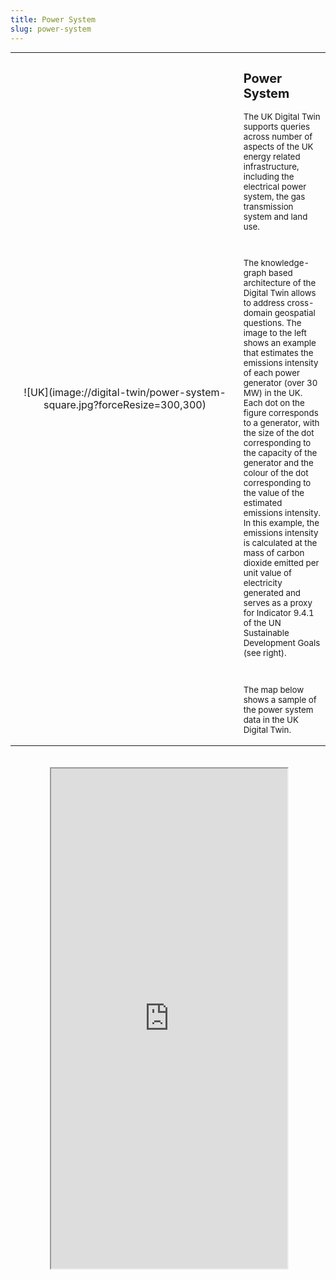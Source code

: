 ```yaml
---
title: Power System
slug: power-system
---
```


<table class="three-quarter-width" style="margin: auto;">
	<tr>
		<td width="350px" style="text-align: center;" markdown="1">![UK](image://digital-twin/power-system-square.jpg?forceResize=300,300)</td>
		<td style="font-size: 10pt;">
			<h2>Power System</h2>
			<p>The UK Digital Twin supports queries across number of aspects of the UK energy related infrastructure, including the electrical power system, the gas transmission system and land use.​</p>
			<br>
			<p>The knowledge-graph based architecture of the Digital Twin allows to address cross-domain geospatial questions. The image to the left shows an example that estimates the emissions intensity of each power generator (over 30 MW) in the UK. Each dot on the figure corresponds to a generator, with the size of the dot corresponding to the capacity of the generator and the colour of the dot corresponding to the value of the estimated emissions intensity. In this example, the emissions intensity is calculated at the mass of carbon dioxide emitted per unit value of electricity generated and serves as a proxy for Indicator 9.4.1 of the UN Sustainable Development Goals (see right).</p>
			<br>
			<p>The map below shows a sample of the power system data in the UK Digital Twin.</p>
		</td>
	</tr>
</table>
<br><br>

<div id="map-container" class="full-width" style="height: 800px;">
	<div id="map-inner" style="width: 75%; height: 100%; margin: 0 auto; position: relative;">
		<iframe id="map-frame" width="100%" height="100%" src="http://localhost:3001/ontotwinuk" />
	</div>
</div>
<br>

[plugin:content-inject](/modular/partners)
